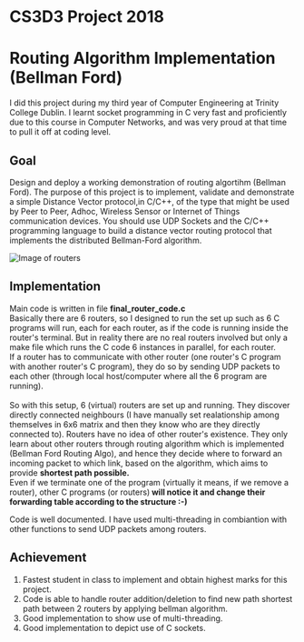 # CS3D3 Project 2018

# Routing Algorithm Implementation (Bellman Ford)

I did this project during my third year of Computer Engineering at Trinity College Dublin. I learnt socket programming in C very fast and proficiently due to this course in Computer Networks, and was very proud at that time to pull it off at coding level.<br>

## Goal
Design and deploy a working demonstration of routing algortihm (Bellman Ford).
The purpose of this project is to implement, validate and demonstrate a simple Distance Vector protocol,in C/C++, of the type that might be used by Peer to Peer, Adhoc, Wireless Sensor or Internet of Things communication devices. You should use UDP Sockets and the C/C++ programming language to build a distance vector routing protocol that implements the distributed Bellman-Ford algorithm.

![Image of routers](https://github.com/DarkThr0n3/markdown-demo/raw/master/routers.png)

## Implementation

Main code is written in file <strong>final_router_code.c</strong><br>
Basically there are 6 routers, so I designed to run the set up such as 6 C programs will run, each for each router, as if the code is running inside the router's terminal. But in reality there are no real routers involved but only a make file which runs the C code 6 instances in parallel, for each router.<br>
If a router has to communicate with other router (one router's C program with another router's C program), they do so by sending UDP packets to each other (through local host/computer where all the 6 program are running).<br>
<br>
So with this setup, 6 (virtual) routers are set up and running. They discover directly connected neighbours (I have manually set realationship among themselves in 6x6 matrix and then they know who are they directly connected to). Routers have no idea of other router's existence. They only learn about other routers through routing algorithm which is implemented (Bellman Ford Routing Algo), and hence they decide where to forward an incoming packet to which link, based on the algorithm, which aims to provide <strong> shortest path possible.</strong><br>
Even if we terminate one of the program (virtually it means, if we remove a router), other C programs (or routers)<strong> will notice it and change their forwarding table according to the structure :-)</strong> <br>

Code is well documented. I have used multi-threading in combiantion with other functions to send UDP packets among routers. 

## Achievement
1. Fastest student in class to implement and obtain highest marks for this project.
2. Code is able to handle router addition/deletion to find new path shortest path between 2 routers by applying bellman algorithm.
3. Good implementation to show use of multi-threading.
4. Good implementation to depict use of C sockets.



